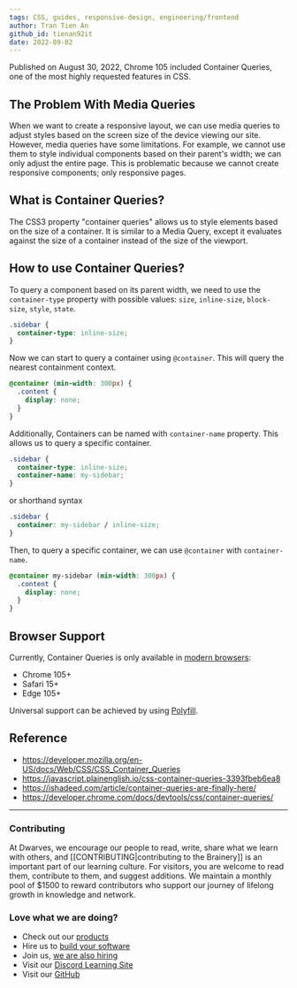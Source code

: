 ```yaml
---
tags: CSS, guides, responsive-design, engineering/frontend
author: Tran Tien An
github_id: tienan92it
date: 2022-09-02
---
```


Published on August 30, 2022, Chrome 105 included Container Queries, one of the most highly requested features in CSS.

## The Problem With Media Queries
When we want to create a responsive layout, we can use media queries to adjust styles based on the screen size of the device viewing our site. However, media queries have some limitations. For example, we cannot use them to style individual components based on their parent's width; we can only adjust the entire page. This is problematic because we cannot create responsive components; only responsive pages.

## What is Container Queries?
The CSS3 property "container queries" allows us to style elements based on the size of a container. It is similar to a Media Query, except it evaluates against the size of a container instead of the size of the viewport.

## How to use Container Queries?
To query a component based on its parent width, we need to use the `container-type` property with possible values: `size`, `inline-size`, `block-size`, `style`, `state`.

```css
.sidebar {
  container-type: inline-size;
}
```

Now we can start to query a container using `@container`. This will query the nearest containment context.

```css
@container (min-width: 300px) {
  .content {
    display: none;
  }
}
```

Additionally, Containers can be named with `container-name` property. This allows us to query a specific container.

```css
.sidebar {
  container-type: inline-size;
  container-name: my-sidebar;
}
```

or shorthand syntax

```css
.sidebar {
  container: my-sidebar / inline-size;
}
```

Then, to query a specific container, we can use `@container` with `container-name`.

```css
@container my-sidebar (min-width: 300px) {
  .content {
    display: none;
  }
}
```

## Browser Support
Currently, Container Queries is only available in [modern browsers](https://caniuse.com/?search=Container%20Queries):

- Chrome 105+
- Safari 15+
- Edge 105+

Universal support can be achieved by using [Polyfill](https://github.com/GoogleChromeLabs/container-query-polyfill).

## Reference
- https://developer.mozilla.org/en-US/docs/Web/CSS/CSS_Container_Queries
- https://javascript.plainenglish.io/css-container-queries-3393fbeb6ea8
- https://ishadeed.com/article/container-queries-are-finally-here/
- https://developer.chrome.com/docs/devtools/css/container-queries/

---
<!-- cta -->

### Contributing
At Dwarves, we encourage our people to read, write, share what we learn with others, and [[CONTRIBUTING|contributing to the Brainery]] is an important part of our learning culture. For visitors, you are welcome to read them, contribute to them, and suggest additions. We maintain a monthly pool of $1500 to reward contributors who support our journey of lifelong growth in knowledge and network.

### Love what we are doing?
- Check out our [products](https://superbits.co)
- Hire us to [build your software](https://d.foundation)
- Join us, [we are also hiring](https://github.com/dwarvesf/WeAreHiring)
- Visit our [Discord Learning Site](https://discord.gg/dzNBpNTVEZ)
- Visit our [GitHub](https://github.com/dwarvesf)